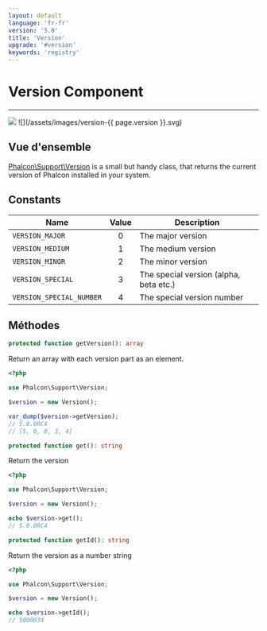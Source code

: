 ```yaml
---
layout: default
language: 'fr-fr'
version: '5.0'
title: 'Version'
upgrade: '#version'
keywords: 'registry'
---
```


# Version Component
- - -
![](/assets/images/document-status-stable-success.svg) ![](/assets/images/version-{{ page.version }}.svg)

## Vue d'ensemble
[Phalcon\Support\Version][version] is a small but handy class, that returns the current version of Phalcon installed in your system.


## Constants

| Name                     | Value | Description                            |
| ------------------------ |:-----:| -------------------------------------- |
| `VERSION_MAJOR`          |   0   | The major version                      |
| `VERSION_MEDIUM`         |   1   | The medium version                     |
| `VERSION_MINOR`          |   2   | The minor version                      |
| `VERSION_SPECIAL`        |   3   | The special version (alpha, beta etc.) |
| `VERSION_SPECIAL_NUMBER` |   4   | The special version number             |

## Méthodes

```php
protected function getVersion(): array
```
Return an array with each version part as an element.

```php
<?php

use Phalcon\Support\Version;

$version = new Version();

var_dump($version->getVersion);
// 5.0.0RC4
// [5, 0, 0, 3, 4] 
```

```php
protected function get(): string
```
Return the version

```php
<?php

use Phalcon\Support\Version;

$version = new Version();

echo $version->get();
// 5.0.0RC4
```

```php
protected function getId(): string
```
Return the version as a number string

```php
<?php

use Phalcon\Support\Version;

$version = new Version();

echo $version->getId();
// 5000034
```

[version]: api/phalcon_support#support-version
